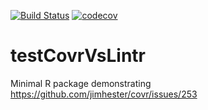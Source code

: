 [![Build Status](https://travis-ci.org/mschilli87/testCovrVsLintr.svg?branch=master)](https://travis-ci.org/mschilli87/testCovrVsLintr)
[![codecov](https://codecov.io/gh/mschilli87/testCovrVsLintr/branch/master/graph/badge.svg)](https://codecov.io/gh/mschilli87/testCovrVsLintr)
# testCovrVsLintr
Minimal R package demonstrating https://github.com/jimhester/covr/issues/253
